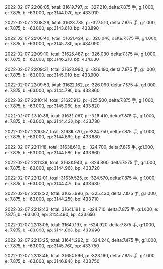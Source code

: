 2022-02-07 22:08:05, total: 31619.797, p: -327.210, delta:7.875 手, g:1.000, e: 7.875, b: -63.000, ep: 3144.070, bp: 433.910

2022-02-07 22:08:28, total: 31623.785, p: -327.510, delta:7.875 手, g:1.000, e: 7.875, b: -63.000, ep: 3143.610, bp: 433.890

2022-02-07 22:08:49, total: 31621.424, p: -326.940, delta:7.875 手, g:1.000, e: 7.875, b: -63.000, ep: 3145.780, bp: 434.090

2022-02-07 22:09:10, total: 31626.487, p: -326.030, delta:7.875 手, g:1.000, e: 7.875, b: -63.000, ep: 3146.210, bp: 434.030

2022-02-07 22:09:31, total: 31623.990, p: -326.190, delta:7.875 手, g:1.000, e: 7.875, b: -63.000, ep: 3145.010, bp: 433.900

2022-02-07 22:09:53, total: 31622.162, p: -326.090, delta:7.875 手, g:1.000, e: 7.875, b: -63.000, ep: 3144.790, bp: 433.860

2022-02-07 22:10:14, total: 31627.913, p: -325.500, delta:7.875 手, g:1.000, e: 7.875, b: -63.000, ep: 3145.060, bp: 433.820

2022-02-07 22:10:35, total: 31632.067, p: -325.410, delta:7.875 手, g:1.000, e: 7.875, b: -63.000, ep: 3144.430, bp: 433.730

2022-02-07 22:10:57, total: 31636.770, p: -324.750, delta:7.875 手, g:1.000, e: 7.875, b: -63.000, ep: 3144.690, bp: 433.680

2022-02-07 22:11:18, total: 31638.610, p: -324.700, delta:7.875 手, g:1.000, e: 7.875, b: -63.000, ep: 3144.580, bp: 433.660

2022-02-07 22:11:39, total: 31638.943, p: -324.800, delta:7.875 手, g:1.000, e: 7.875, b: -63.000, ep: 3144.960, bp: 433.720

2022-02-07 22:12:01, total: 31639.525, p: -324.570, delta:7.875 手, g:1.000, e: 7.875, b: -63.000, ep: 3144.470, bp: 433.630

2022-02-07 22:12:22, total: 31635.996, p: -325.430, delta:7.875 手, g:1.000, e: 7.875, b: -63.000, ep: 3144.250, bp: 433.710

2022-02-07 22:12:43, total: 31641.191, p: -324.710, delta:7.875 手, g:1.000, e: 7.875, b: -63.000, ep: 3144.490, bp: 433.650

2022-02-07 22:13:05, total: 31640.197, p: -324.920, delta:7.875 手, g:1.000, e: 7.875, b: -63.000, ep: 3144.600, bp: 433.690

2022-02-07 22:13:25, total: 31644.292, p: -324.240, delta:7.875 手, g:1.000, e: 7.875, b: -63.000, ep: 3145.760, bp: 433.750

2022-02-07 22:13:46, total: 31654.596, p: -323.160, delta:7.875 手, g:1.000, e: 7.875, b: -63.000, ep: 3146.840, bp: 433.750